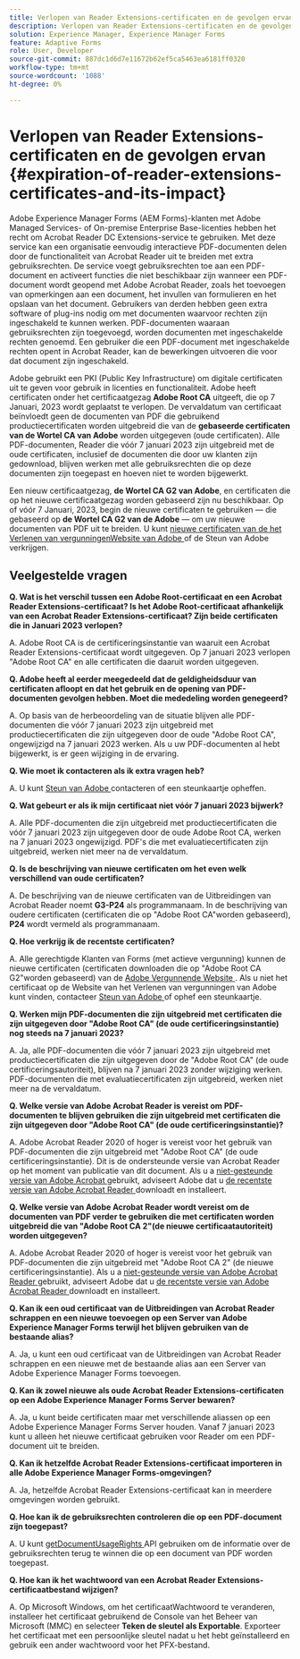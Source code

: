 ```yaml
---
title: Verlopen van Reader Extensions-certificaten en de gevolgen ervan
description: Verlopen van Reader Extensions-certificaten en de gevolgen ervan
solution: Experience Manager, Experience Manager Forms
feature: Adaptive Forms
role: User, Developer
source-git-commit: 887dc1d6d7e11672b62ef5ca5463ea6181ff0320
workflow-type: tm+mt
source-wordcount: '1088'
ht-degree: 0%

---
```



# Verlopen van Reader Extensions-certificaten en de gevolgen ervan {#expiration-of-reader-extensions-certificates-and-its-impact}

Adobe Experience Manager Forms (AEM Forms)-klanten met Adobe Managed Services- of On-premise Enterprise Base-licenties hebben het recht om Acrobat Reader DC Extensions-service te gebruiken. Met deze service kan een organisatie eenvoudig interactieve PDF-documenten delen door de functionaliteit van Acrobat Reader uit te breiden met extra gebruiksrechten. De service voegt gebruiksrechten toe aan een PDF-document en activeert functies die niet beschikbaar zijn wanneer een PDF-document wordt geopend met Adobe Acrobat Reader, zoals het toevoegen van opmerkingen aan een document, het invullen van formulieren en het opslaan van het document. Gebruikers van derden hebben geen extra software of plug-ins nodig om met documenten waarvoor rechten zijn ingeschakeld te kunnen werken. PDF-documenten waaraan gebruiksrechten zijn toegevoegd, worden documenten met ingeschakelde rechten genoemd. Een gebruiker die een PDF-document met ingeschakelde rechten opent in Acrobat Reader, kan de bewerkingen uitvoeren die voor dat document zijn ingeschakeld.

Adobe gebruikt een PKI (Public Key Infrastructure) om digitale certificaten uit te geven voor gebruik in licenties en functionaliteit. Adobe heeft certificaten onder het certificaatgezag **Adobe Root CA** uitgeeft, die op 7 Januari, 2023 wordt geplaatst te verlopen. De vervaldatum van certificaat beïnvloedt geen de documenten van PDF die gebruikend productiecertificaten worden uitgebreid die van de **gebaseerde certificaten van de Wortel CA van Adobe** worden uitgegeven (oude certificaten). Alle PDF-documenten, Reader die vóór 7 januari 2023 zijn uitgebreid met de oude certificaten, inclusief de documenten die door uw klanten zijn gedownload, blijven werken met alle gebruiksrechten die op deze documenten zijn toegepast en hoeven niet te worden bijgewerkt.

Een nieuw certificaatgezag, **de Wortel CA G2 van Adobe**, en certificaten die op het nieuwe certificaatgezag worden gebaseerd zijn nu beschikbaar. Op of vóór 7 Januari, 2023, begin de nieuwe certificaten te gebruiken — die gebaseerd op **de Wortel CA G2 van de Adobe** — om uw nieuwe documenten van PDF uit te breiden.  U kunt [ nieuwe certificaten van de het Verlenen van vergunningenWebsite van Adobe ](https://licensing.adobe.com/) of de Steun van Adobe verkrijgen.

## Veelgestelde vragen

**Q. Wat is het verschil tussen een Adobe Root-certificaat en een Acrobat Reader Extensions-certificaat? Is het Adobe Root-certificaat afhankelijk van een Acrobat Reader Extensions-certificaat? Zijn beide certificaten die in Januari 2023 verlopen?**

A. Adobe Root CA is de certificeringsinstantie van waaruit een Acrobat Reader Extensions-certificaat wordt uitgegeven. Op 7 januari 2023 verlopen &quot;Adobe Root CA&quot; en alle certificaten die daaruit worden uitgegeven.

**Q. Adobe heeft al eerder meegedeeld dat de geldigheidsduur van certificaten afloopt en dat het gebruik en de opening van PDF-documenten gevolgen hebben. Moet die mededeling worden genegeerd?**

A. Op basis van de herbeoordeling van de situatie blijven alle PDF-documenten die vóór 7 januari 2023 zijn uitgebreid met productiecertificaten die zijn uitgegeven door de oude &quot;Adobe Root CA&quot;, ongewijzigd na 7 januari 2023 werken. Als u uw PDF-documenten al hebt bijgewerkt, is er geen wijziging in de ervaring.

**Q. Wie moet ik contacteren als ik extra vragen heb?**

A. U kunt [ Steun van Adobe ](https://experienceleague.adobe.com/?support-solution=Experience+Manager#support) contacteren of een steunkaartje opheffen.

**Q. Wat gebeurt er als ik mijn certificaat niet vóór 7 januari 2023 bijwerk?**

A. Alle PDF-documenten die zijn uitgebreid met productiecertificaten die vóór 7 januari 2023 zijn uitgegeven door de oude Adobe Root CA, werken na 7 januari 2023 ongewijzigd. PDF&#39;s die met evaluatiecertificaten zijn uitgebreid, werken niet meer na de vervaldatum.

**Q. Is de beschrijving van nieuwe certificaten om het even welk verschillend van oude certificaten?**

A. De beschrijving van de nieuwe certificaten van de Uitbreidingen van Acrobat Reader noemt **G3-P24** als programmanaam. In de beschrijving van oudere certificaten (certificaten die op &quot;Adobe Root CA&quot;worden gebaseerd), **P24** wordt vermeld als programmanaam.

**Q. Hoe verkrijg ik de recentste certificaten?**

A. Alle gerechtigde Klanten van Forms (met actieve vergunning) kunnen de nieuwe certificaten (certificaten downloaden die op &quot;Adobe Root CA G2&quot;worden gebaseerd) van de [ Adobe Vergunnende Website ](https://licensing.adobe.com/). Als u niet het certificaat op de Website van het Verlenen van vergunningen van Adobe kunt vinden, contacteer [ Steun van Adobe ](https://experienceleague.adobe.com/?support-solution=Experience+Manager&amp;lang=en#support) of ophef een steunkaartje.

**Q. Werken mijn PDF-documenten die zijn uitgebreid met certificaten die zijn uitgegeven door &quot;Adobe Root CA&quot; (de oude certificeringsinstantie) nog steeds na 7 januari 2023?**

A. Ja, alle PDF-documenten die vóór 7 januari 2023 zijn uitgebreid met productiecertificaten die zijn uitgegeven door de &quot;Adobe Root CA&quot; (de oude certificeringsautoriteit), blijven na 7 januari 2023 zonder wijziging werken. PDF-documenten die met evaluatiecertificaten zijn uitgebreid, werken niet meer na de vervaldatum.

**Q. Welke versie van Adobe Acrobat Reader is vereist om PDF-documenten te blijven gebruiken die zijn uitgebreid met certificaten die zijn uitgegeven door &quot;Adobe Root CA&quot; (de oude certificeringsinstantie)?**

A. Adobe Acrobat Reader 2020 of hoger is vereist voor het gebruik van PDF-documenten die zijn uitgebreid met &quot;Adobe Root CA&quot; (de oude certificeringsinstantie). Dit is de ondersteunde versie van Acrobat Reader op het moment van publicatie van dit document. Als u a [ niet-gesteunde versie van Adobe Acrobat ](https://helpx.adobe.com/support/programs/eol-matrix.html) gebruikt, adviseert Adobe dat u [ de recentste versie van Adobe Acrobat Reader ](https://get.adobe.com/reader/) downloadt en installeert.

**Q. Welke versie van Adobe Acrobat Reader wordt vereist om de documenten van PDF verder te gebruiken die met certificaten worden uitgebreid die van &quot;Adobe Root CA 2&quot;(de nieuwe certificaatautoriteit) worden uitgegeven?**

A. Adobe Acrobat Reader 2020 of hoger is vereist voor het gebruik van PDF-documenten die zijn uitgebreid met &quot;Adobe Root CA 2&quot; (de nieuwe certificeringsinstantie). Als u a [ niet-gesteunde versie van Adobe Acrobat Reader ](https://helpx.adobe.com/support/programs/eol-matrix.html) gebruikt, adviseert Adobe dat u [ de recentste versie van Adobe Acrobat Reader ](https://get.adobe.com/reader/) downloadt en installeert.

**Q. Kan ik een oud certificaat van de Uitbreidingen van Acrobat Reader schrappen en een nieuwe toevoegen op een Server van Adobe Experience Manager Forms terwijl het blijven gebruiken van de bestaande alias?**

A. Ja, u kunt een oud certificaat van de Uitbreidingen van Acrobat Reader schrappen en een nieuwe met de bestaande alias aan een Server van Adobe Experience Manager Forms toevoegen.

**Q. Kan ik zowel nieuwe als oude Acrobat Reader Extensions-certificaten op een Adobe Experience Manager Forms Server bewaren?**

A. Ja, u kunt beide certificaten maar met verschillende aliassen op een Adobe Experience Manager Forms Server houden. Vanaf 7 januari 2023 kunt u alleen het nieuwe certificaat gebruiken voor Reader om een PDF-document uit te breiden.

**Q. Kan ik hetzelfde Acrobat Reader Extensions-certificaat importeren in alle Adobe Experience Manager Forms-omgevingen?**

A. Ja, hetzelfde Acrobat Reader Extensions-certificaat kan in meerdere omgevingen worden gebruikt.

**Q. Hoe kan ik de gebruiksrechten controleren die op een PDF-document zijn toegepast?**

A. U kunt [ getDocumentUsageRights ](https://experienceleague.adobe.com/docs/experience-manager-65-2025/forms/developer-reference/programming-aem-forms-jee/java-api-quick-start-code-examples/acrobat-reader-dc-extensions-service.html?lang=en#quick-start-soap-mode-retrieving-credential-information-using-the-java-api) API gebruiken om de informatie over de gebruiksrechten terug te winnen die op een document van PDF worden toegepast.

**Q. Hoe kan ik het wachtwoord van een Acrobat Reader Extensions-certificaatbestand wijzigen?**

A. Op Microsoft Windows, om het certificaatWachtwoord te veranderen, installeer het certificaat gebruikend de Console van het Beheer van Microsoft (MMC) en selecteer **Teken de sleutel als Exportable**. Exporteer het certificaat met een persoonlijke sleutel nadat u het hebt geïnstalleerd en gebruik een ander wachtwoord voor het PFX-bestand.


<!-- 
## Applying the certificates {#obtaning-and-applying-the-certificates} 

You can choose one of the following paths to apply latest certificates:

* [Updating certificates for an AEM Forms on JEE environment](#Updating-and-Applying-certificates-for-an-AEM-Forms-on-JEE-environment) 
* [Updating certificates for an AEM Forms on OSGi environment](#Updating-and-applying-certificates-for-an-AEM-Forms-on-OSGi-environment)

>[!NOTE]
>
>The document uses the term certificates and credentials interchangeably.

### Pre-requisites {#Pre-requisites}

Updating the certificates requires using actions available on AEM Forms administrator console and Reader Extension APIs provided by AEM Forms. The document is intended for users and administrators with knowledge of using Adobe Experience Manger Forms APIs. Before you start, ensure that: 

* the user has administrator rights on underlying AEM Forms environment. 
* the user has setup the [development environment](https://experienceleague.adobe.com/docs/experience-manager-65-2025/developing/devtools/howto-projects-eclipse.html) and has access to it.
* [obtain the certificates](#obtain-the-certificates).


### Obtain the certificates {#obtain-the-certificates}

The Rights credential is delivered as a digital certificate that contains the public key, the private key, and the password used to access the credential.

If your organization purchases a production version of Reader Extensions, the production Rights credential is delivered by Adobe Licensing Website (LWS). A production Rights credential is unique to your organization and can enable the specific usage rights that you require.

If you obtained Reader Extensions through a partner or software provider who integrated Reader Extensions into their software, the Rights credential is provided to you by that partner who, in turn, receives this credential from Adobe.

>[!NOTE]
>
>The Rights credential cannot be used for typical document signing or assertion of identity. For these applications, you can use a self-sign certificate or acquire an identity certificate from a Certificate Authority (CA).

The following types of Rights credentials are available:

**Customer Evaluation**: A credential with a short validity period that is provided to customers who want to evaluate Reader Extensions. Usage rights applied to documents using this credential expire when the credential expires. This type of credential is valid only for two to three months.

**Production**: A credential with a long validity period that is provided to customers who purchased the full product. Production credentials are unique to each customer but can be installed on multiple systems.

If you have already used certificates to reader extend PDF files, download a production certificate from [Adobe Licensing Website (LWS)](https://licensing.adobe.com/).

### Applying certificates for an AEM Forms on JEE environment {#Updating-and-Applying-certificates-for-an-AEM-Forms-on-JEE-environment} 

Applying new certificates on AEM Forms on JEE stack requires importing new credentials and applying usage rights. You can use admin console to import credentials and AEM Forms Reader Extension APIs to apply usage rights. 

#### Import and configure credentials 

You can use the Trust Store Management pages to import a new credential. The Trust Store may contain more than one Reader Extensions credential. Designate one of those credentials as the default Reader Extensions credential. The default credential is used when a Workbench user is unable to determine which credential to use during process creation. These rules apply to default credentials:

* If you import a Reader Extensions credential and the Trust Store contains no other Reader Extensions credentials, it is set as the default.
* If you import a Reader Extensions credential with the Default option selected, the default type is removed from an existing default credential. The imported credential becomes the default.
* You cannot delete a default Reader Extensions credential. To delete the default credential, first set another credential as the default. An exception to this rule is that if there is only one credential, you can delete it even though it is the default.
* You cannot update a default Reader Extensions credential.

To import the credentials: 

1. In administration console, click Settings > Trust Store Management > Local Credentials.
1. Click Import and, under Trust Store Type, select Acrobat Reader DC extensions Credential.
1. (Optional) To indicate that this credential is the default credential to use with Acrobat Reader DC extensions, select Default.
1. In the Alias box, type an identifier for the credential. This identifier is used as the display name for the credential in Acrobat Reader DC extensions. This alias is also used to access the credential programmatically using the AEM forms SDK.
1. Click Choose File to locate the credential, type the password of the credential, and then click OK.

If the error message "Failed to import credential due to either incorrect file format, or incorrect password" appears, verify that the password is valid.

You can also import and delete credentials programmatically. (See [Programming with AEM forms](../../developing/credentials.md).)

<!-- ### Remove usage rights from existing rights-enabled PDF documents

Remove usage rights from existing rights-enabled PDF documents before applying usage rights with latest credentials. AEM Forms on JEE provides APIs to remove usage rights. For detailed instructions, see [Removing Usage Rights from PDF Documents](../../developing/assigning-usage-rights.md#removing-usage-rights-from-pdf-documents).

To remove usage rights for AEM Forms on JEE processes developed in Workbench, see [Workbench Help](https://helpx.adobe.com/content/dam/help/en/experience-manager/6-5/forms/pdf/WorkbenchHelp.pdf). 

#### Apply the usage rights to PDF documents 

After importing new credentials, you can apply usage rights to PDF documents using the Acrobat Reader DC extensions Java Client API and web service.  For details, see [Applying Usage Rights to PDF Documents](../../developing/assigning-usage-rights.md#applying-usage-rights-to-pdf-documents). 


### Applying certificates for an AEM Forms on OSGi environment {#Updating-and-applying-certificates-for-an-AEM-Forms-on-OSGi-environment}

Applying new certificates on AEM Forms on OSGi stack requires importing new credentials and applying usage rights. You can use admin console to import credentials and AEM Forms Reader Extension APIs to apply usage rights. 

#### Import credentials {#Import-credentials}

In an AEM Forms on OSGi environment, a Reader Extension credential is associated with fd-service user. Before adding credentials for fd-user key store, perform the following steps to create a key store: 

1. Log in to your AEM Author instance as an Administrator.
1. Go to **[!UICONTROL Tools]**> **[!UICONTROL Security]**>**[!UICONTROL Users]**.
1. Scroll down the list of users until you find fd-service user account.
1. Click **[!UICONTROL fd-service]** user.
1. Click keystore tab.
1. Click **[!UICONTROL Create KeyStore]**.
1. Set the KeyStore Access Password and save your settings to create the KeyStore password.

After creating the key-store, add credentials to fd-service user. The following video explains the steps: 

>[!VIDEO](https://images-tv.adobe.com/mpcv3/5577/8db8e554-f04b-4fae-8108-b9b5e0eb03ad_1627925794.854x480at800_h264.mp4)

The following command list the details of the pfx file. Before running the command, navigate to the directory that contains the .pfx file.

`keytool -v -list -storetype pkcs12 -keystore [name of your .pfx file]`

For example, keytool -v -list -storetype pkcs12 -keystore 1005566.pfx where 1005566.pfx is the name of my pfx file

<!-- ### Remove usage rights from existing rights-enabled PDF documents

Remove usage rights from existing rights-enabled PDF documents before applying usage rights with latest credentials. You can remove the usage rights for a document by invoking the removeUsageRights API from within the docAssuranceServiceAPI. For detailed information, see [Remove Usage Rights](/help/forms/using/aem-document-services-programmatically.md#removing-usage-rights) document.

#### Apply the usage rights to PDF documents 

To apply usage rights in an AEM Forms on OSGi environment, Create custom OSGi service to usage rights to the documents. You can also create a servlet with a POST method to return the reader extended PDF to the user. For detailed instructions, see [Applying Reader Extensions](https://experienceleague.adobe.com/docs/experience-manager-learn/forms/document-services/apply-reader-extension-rights-to-pdf.html).  -->
